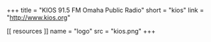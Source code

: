 +++
title = "KIOS 91.5 FM Omaha Public Radio"
short = "kios"
link = "http://www.kios.org"

[[ resources ]]
    name = "logo"
    src = "kios.png"
+++
